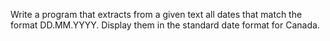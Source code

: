 Write a program that extracts from a given text all dates that match the format DD.MM.YYYY. Display them in the standard date format for Canada.
